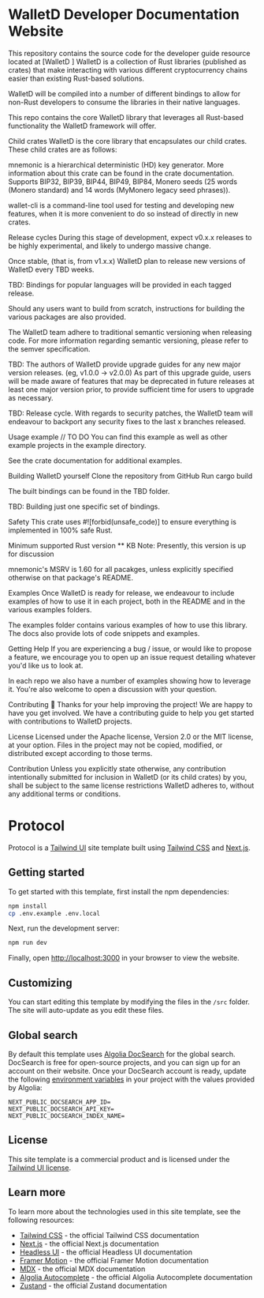 # WalletD Developer Documentation Website

This repository contains the source code for the developer guide resource located at [WalletD ]
WalletD is a collection of Rust libraries (published as crates) that make interacting with various different cryptocurrency chains easier than existing Rust-based solutions.

WalletD will be compiled into a number of different bindings to allow for non-Rust developers to consume the libraries in their native languages.

This repo contains the core WalletD library that leverages all Rust-based functionality the WalletD framework will offer.

Child crates
WalletD is the core library that encapsulates our child crates. These child crates are as follows:

mnemonic is a hierarchical deterministic (HD) key generator. More information about this crate can be found in the crate documentation. Supports BIP32, BIP39, BIP44, BIP49, BIP84, Monero seeds (25 words (Monero standard) and 14 words (MyMonero legacy seed phrases)).

wallet-cli is a command-line tool used for testing and developing new features, when it is more convenient to do so instead of directly in new crates.

Release cycles
During this stage of development, expect v0.x.x releases to be highly experimental, and likely to undergo massive change.

Once stable, (that is, from v1.x.x) WalletD plan to release new versions of WalletD every TBD weeks.

TBD: Bindings for popular languages will be provided in each tagged release.

Should any users want to build from scratch, instructions for building the various packages are also provided.

The WalletD team adhere to traditional semantic versioning when releasing code. For more information regarding semantic versioning, please refer to the semver specification.

TBD: The authors of WalletD provide upgrade guides for any new major version releases. (eg, v1.0.0 -> v2.0.0) As part of this upgrade guide, users will be made aware of features that may be deprecated in future releases at least one major version prior, to provide sufficient time for users to upgrade as necessary.

TBD: Release cycle. With regards to security patches, the WalletD team will endeavour to backport any security fixes to the last x branches released.

Usage example
// TO DO
You can find this example as well as other example projects in the example directory.

See the crate documentation for additional examples.

Building WalletD yourself
Clone the repository from GitHub Run cargo build

The built bindings can be found in the TBD folder.

TBD: Building just one specific set of bindings.

Safety
This crate uses #![forbid(unsafe_code)] to ensure everything is implemented in 100% safe Rust.

Minimum supported Rust version
** KB Note: Presently, this version is up for discussion

mnemonic's MSRV is 1.60 for all pacakges, unless explicitly specified otherwise on that package's README.

Examples
Once WalletD is ready for release, we endeavour to include examples of how to use it in each project, both in the README and in the various examples folders.

The examples folder contains various examples of how to use this library. The docs also provide lots of code snippets and examples.

Getting Help
If you are experiencing a bug / issue, or would like to propose a feature, we encourage you to open up an issue request detailing whatever you'd like us to look at.

In each repo we also have a number of examples showing how to leverage it. You're also welcome to open a discussion with your question.

Contributing
🎈 Thanks for your help improving the project! We are happy to have you get involved. We have a contributing guide to help you get started with contributions to WalletD projects.

License
Licensed under the Apache license, Version 2.0 or the MIT license, at your option. Files in the project may not be copied, modified, or distributed except according to those terms.

Contribution
Unless you explicitly state otherwise, any contribution intentionally submitted for inclusion in WalletD (or its child crates) by you, shall be subject to the same license restrictions WalletD adheres to, without any additional terms or conditions.

# Protocol

Protocol is a [Tailwind UI](https://tailwindui.com) site template built using [Tailwind CSS](https://tailwindcss.com) and [Next.js](https://nextjs.org).

## Getting started

To get started with this template, first install the npm dependencies:

```bash
npm install
cp .env.example .env.local
```

Next, run the development server:

```bash
npm run dev
```

Finally, open [http://localhost:3000](http://localhost:3000) in your browser to view the website.

## Customizing

You can start editing this template by modifying the files in the `/src` folder. The site will auto-update as you edit these files.

## Global search

By default this template uses [Algolia DocSearch](https://docsearch.algolia.com) for the global search. DocSearch is free for open-source projects, and you can sign up for an account on their website. Once your DocSearch account is ready, update the following [environment variables](https://nextjs.org/docs/basic-features/environment-variables) in your project with the values provided by Algolia:

```
NEXT_PUBLIC_DOCSEARCH_APP_ID=
NEXT_PUBLIC_DOCSEARCH_API_KEY=
NEXT_PUBLIC_DOCSEARCH_INDEX_NAME=
```

## License

This site template is a commercial product and is licensed under the [Tailwind UI license](https://tailwindui.com/license).

## Learn more

To learn more about the technologies used in this site template, see the following resources:

- [Tailwind CSS](https://tailwindcss.com/docs) - the official Tailwind CSS documentation
- [Next.js](https://nextjs.org/docs) - the official Next.js documentation
- [Headless UI](https://headlessui.dev) - the official Headless UI documentation
- [Framer Motion](https://www.framer.com/docs/) - the official Framer Motion documentation
- [MDX](https://mdxjs.com/) - the official MDX documentation
- [Algolia Autocomplete](https://www.algolia.com/doc/ui-libraries/autocomplete/introduction/what-is-autocomplete/) - the official Algolia Autocomplete documentation
- [Zustand](https://docs.pmnd.rs/zustand/getting-started/introduction) - the official Zustand documentation
